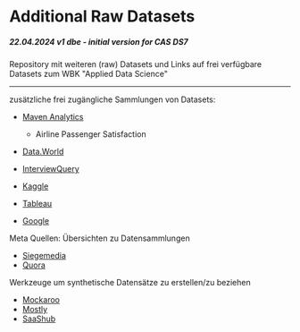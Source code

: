 # Additional Raw Datasets  
##### 22.04.2024 v1 dbe - initial version for CAS DS7


Repository mit weiteren (raw) Datasets und Links auf frei verfügbare Datasets zum WBK "Applied Data Science"

--- 

zusätzliche frei zugängliche Sammlungen von Datasets: 

+ [Maven Analytics](https://mavenanalytics.io/data-playground)
	* Airline Passenger Satisfaction
	
+ [Data.World](https://data.world/datasets/marketing) 

+ [InterviewQuery](https://www.interviewquery.com/p/marketing-analytics-projects#customer-segmentation-analysis)

+ [Kaggle](https://www.kaggle.com/)

+ [Tableau](https://www.tableau.com/learn/articles/free-public-data-sets)

+ [Google](https://console.cloud.google.com/marketplace/browse?filter=solution-type%3Adataset)


Meta Quellen: Übersichten zu Datensammlungen

+ [Siegemedia](https://www.siegemedia.com/creation/data-sources)
+ [Quora](https://www.quora.com/Where-can-I-find-datasets-for-Digital-marketing-statistics)


Werkzeuge um synthetische Datensätze zu erstellen/zu beziehen

+ [Mockaroo](https://www.mockaroo.com/)
+ [Mostly](https://mostly.ai/)
+ [SaaShub](https://www.saashub.com/mockaroo-alternatives)
 